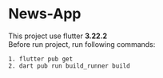 # News-App
This project use flutter **3.22.2** <br/>
Before run project, run following commands:

```
1. flutter pub get
2. dart pub run build_runner build
```
